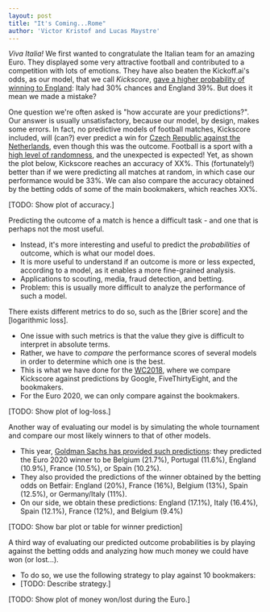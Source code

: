 ```yaml
---
layout: post
title: "It's Coming...Rome"
author: 'Victor Kristof and Lucas Maystre'
---
```


_Viva Italia!_
We first wanted to congratulate the Italian team for an amazing Euro.
They displayed some very attractive football and contributed to a competition with lots of emotions.
They have also beaten the Kickoff.ai's odds, as our model, that we call _Kickscore_, [gave a higher probability of winning to England][final]: Italy had 30% chances and England 39%.
But does it mean we made a mistake?

One question we're often asked is "how accurate are your predictions?".
Our answer is usually unsatisfactory, because our model, by design, makes some errors.
In fact, no predictive models of football matches, Kickscore included, will (can?) ever predict a win for [Czech Republic against the Netherlands][czechrepulic-netherlands], even though this was the outcome.
Football is a sport with a [high level of randomness][wunderlich2021influence], and the unexpected is expected!
Yet, as shown the plot below, Kickscore reaches an accuracy of XX%.
This (fortunately!) better than if we were predicting all matches at random, in which case our performance would be 33%.
We can also compare the accuracy obtained by the betting odds of some of the main bookmakers, which reaches XX%.

[TODO: Show plot of accuracy.]

Predicting the outcome of a match is hence a difficult task - and one that is perhaps not the most useful.
- Instead, it's more interesting and useful to predict the _probabilities_ of outcome, which is what our model does.
- It is more useful to understand if an outcome is more or less expected, according to a model, as it enables a more fine-grained analysis.
- Applications to scouting, media, fraud detection, and betting.
- Problem: this is usually more difficult to analyze the performance of such a model.

There exists different metrics to do so, such as the [Brier score] and the [logarithmic loss].
- One issue with such metrics is that the value they give is difficult to interpret in absolute terms.
- Rather, we have to *compare* the performance scores of several models in order to determine which one is the best.
- This is what we have done for the [WC2018][previous-blog], where we compare Kickscore against predictions by Google, FiveThirtyEight, and the bookmakers.
- For the Euro 2020, we can only compare against the bookmakers.

[TODO: Show plot of log-loss.]

Another way of evaluating our model is by simulating the whole tournament and compare our most likely winners to that of other models.
- This year, [Goldman Sachs has provided such predictions][goldman-sachs-report]: they predicted the Euro 2020 winner to be Belgium (21.7%), Portugal (11.6%), England (10.9%), France (10.5%), or Spain (10.2%).
- They also provided the predictions of the winner obtained by the betting odds on Betfair: England (20%), France (16%), Belgium (13%), Spain (12.5%), or Germany/Italy (11%).
- On our side, we obtain these predictions: England (17.1%), Italy (16.4%), Spain (12.1%), France (12%), and Belgium (9.4%)

[TODO: Show bar plot or table for winner prediction]

A third way of evaluating our predicted outcome probabilities is by playing against the betting odds and analyzing how much money we could have won (or lost...).
- To do so, we use the following strategy to play against 10 bookmakers:
- [TODO: Describe strategy.]

[TODO: Show plot of money won/lost during the Euro.]

[final]: http://kickoff.ai/match/72811
[czechrepulic-netherlands]: http://kickoff.ai/match/72799
[wunderlich2021influence]: https://www.tandfonline.com/doi/full/10.1080/02640414.2021.1930685
[previous-blog]: https://blog.kickoff.ai/2018-07-20/world-cup-2018-analysis
[goldman-sachs-report]: https://www.goldmansachs.com/insights/pages/gs-research/euro-2020/report.pdf
